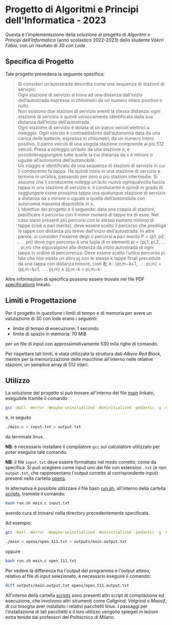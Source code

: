 # Progetto di Algoritmi e Principi dell'Informatica - 2023

Questa è l'implementazione della soluzione al progetto di *Algoritmi e Principi dell'Informatica* (anno scolastico 2022-2023) dello studente *Vokrri Fabio*, con un risultato di *30 con Lode*.

## Specifica di Progetto

Tale progetto prevedeva la seguente specifica:

> Si consideri un’autostrada descritta come una sequenza di stazioni di servizio.  
> Ogni stazione di servizio si trova ad una distanza dall’inizio dell’autostrada espressa in chilometri da un numero intero positivo o nullo.  
> Non esistono due stazioni di servizio aventi la stessa distanza: ogni stazione di servizio è quindi univocamente identificata dalla sua distanza dall’inizio dell’autostrada.  
> Ogni stazione di servizio è dotata di un parco veicoli elettrici a noleggio. Ogni veicolo è contraddistinto dall’autonomia data da una carica delle batterie, espressa in chilometri, da un numero intero positivo. Il parco veicoli di una singola stazione comprende al più 512 veicoli. Presa a noleggio un’auto da una stazione *s*, è possibileraggiungere tutte quelle la cui distanza da *s* è minore o uguale all’autonomia dell’automobile.  
> Un viaggio è identificato da una sequenza di stazioni di servizio in cui il conducente fa tappa. Ha quindi inizio in una stazione di servizio e termina in un’altra, passando per zero o più stazioni intermedie. Si assuma che il conducente noleggi un’auto nuova ogniqualvolta faccia tappa in una stazione di servizio *s*: il conducente è quindi in grado di raggiungere come prossima tappa una qualunque stazione di servizio a distanza da *s* minore o uguale a quella dell’automobile con autonomia massima disponibile in *s*.  
> L’obiettivo del progetto è il seguente: data una coppia di stazioni, pianificare il percorso con il minor numero di tappe tra di esse. Nel caso siano presenti più percorsi con lo stesso numero minimo di tappe (cioè a pari merito), deve essere scelto il percorso che predilige le tappe con distanza più breve dall’inizio dell’autostrada. In altre parole, si consideri l’insieme degli n percorsi a pari merito P = {p1, p2, . . . pn} dove ogni percorso è una tupla di m elementi pi = ⟨pi,1, pi,2, . . . pi,m⟩ che equivalgono alla distanza da inizio autostrada di ogni tappa in ordine di percorrenza. Deve essere scelto l’unico percorso pi tale che non esista un altro pj con le stesse k tappe finali precedute da una tappa con distanza minore, cioè ∄j, k : ⟨pi,m−k+1, . . . pi,m⟩ = ⟨pj,m−k+1, . . . pj,m⟩ ∧ pj,m−k < pi,m−k.  

Altre informazioni di specifica possono essere trovate nel file PDF [specifications](specifications.pdf) linkato.

## Limiti e Progettazione

Per il progetto in questione i limiti di tempo e di memoria per avere un valutazione di 30 con lode erano i seguenti:

- limite di tempo di esecuzione: 1 secondo
- limite di spazio in memoria: 70 MiB  

per un file di input con approssimativamente 530 mila righe di comando.

Per rispettare tali limiti, è stata utilizzata la struttura dati *Albero Red Black*, mentre per la memorizzazione delle macchine all'interno nelle relative stazioni, un semplice array di 512 interi.

## Utilizzo

La soluzione del progetto si può trovare all'interno del file [main](main.c) linkato, eseguibile tramite il comando

``` bash
gcc -Wall -Werror -Wmaybe-uninitialized -Wuninitialized -pedantic -g -O0 -o main main.c
```

e, in seguito

```bash
./main.c < input.txt > output.txt
```

da terminale linux.

**NB**: è necessario installare il compilatore ``gcc`` sul calcolatore utilizzato per poter eseguire tale comando.

**NB**: il file ``input.txt`` deve essere formattato nel modo corretto, come da specifica. Si può scegliere come input uno dei file con estension ``.txt`` (e non ``output.txt``, che rappresentano l'output corretto al corrispondente input) presenti nella cartella [opens](opens/).

In alternativa è possibile utilizzare il file bash [run.sh](/scripts/run.sh), all'interno della cartella [scripts](/scripts/), tramiete il comando:

``` bash
bash run.sh main.c input.txt
```

avendo cura di trovarsi nella directory precedentemente specificata.

Ad esempio:

``` bash
gcc -Wall -Werror -Wmaybe-uninitialized -Wuninitialized -pedantic -g -O0 -o main main.c
```

``` bash
./main < opens/open_111.txt > outputs/main.output.txt
```

oppure

```bash
bash run.sh main.c open_111.txt
```

Per vedere la differenza fra l'output del programma e l'output atteso, relativo al file di input selezionato, è necessario eseguire il comando:

```bash
diff outputs/main.output.txt opens/open_111.output.txt
```

All'interno della cartella [scripts](/scripts/) sono presenti altri script di compilazione ed esecuzione, che involvono altri strumenti come *Callgrind*, *Valgrind* o *Massif*, di cui bisogna aver installato i relativi pacchetti linux. I passaggi per l'installazione di tali pacchetti e il loro utilizzo vengono spiegati in lezioni extra tenute dai professori del Politecnico di Milano.  
